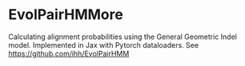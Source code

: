 # EvolPairHMMore
Calculating alignment probabilities using the General Geometric Indel model. Implemented in Jax with Pytorch dataloaders. See https://github.com/ihh/EvolPairHMM
